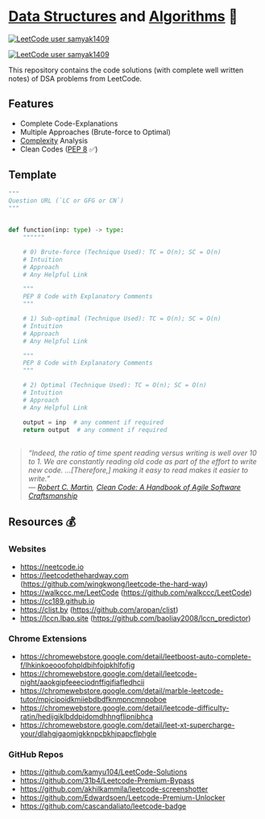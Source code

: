 # [Data Structures](https://en.wikipedia.org/wiki/Data_structure) and [Algorithms](https://en.wikipedia.org/wiki/Algorithm) 🚀

[![LeetCode user samyak1409](https://img.shields.io/badge/dynamic/json?style=for-the-badge&labelColor=black&color=%23ffa116&label=Solved&query=solvedOverTotal&url=https%3A%2F%2Fleetcode-badge.vercel.app%2Fapi%2Fusers%2Fsamyak1409&logo=leetcode&logoColor=yellow)](https://leetcode.com/samyak1409/)

[![LeetCode user samyak1409](https://img.shields.io/badge/dynamic/json?style=for-the-badge&labelColor=black&color=%23ffa116&label=Rating&query=ratingQuantile&url=https%3A%2F%2Fleetcode-badge.vercel.app%2Fapi%2Fusers%2Fsamyak1409&logo=leetcode&logoColor=yellow)](https://leetcode.com/samyak1409/)

This repository contains the code solutions (with complete well written notes) of DSA problems from LeetCode.


## Features

- Complete Code-Explanations
- Multiple Approaches (Brute-force to Optimal)
- [Complexity](https://en.wikipedia.org/wiki/Computational_complexity) Analysis
- Clean Codes ([PEP 8](https://www.python.org/dev/peps/pep-0008) ✅)


## Template

```py
"""
Question URL (`LC or GFG or CN`)
"""


def function(inp: type) -> type:
    """"""

    # 0) Brute-force (Technique Used): TC = O(n); SC = O(n)
    # Intuition
    # Approach
    # Any Helpful Link

    """
    PEP 8 Code with Explanatory Comments
    """

    # 1) Sub-optimal (Technique Used): TC = O(n); SC = O(n)
    # Intuition
    # Approach
    # Any Helpful Link

    """
    PEP 8 Code with Explanatory Comments
    """

    # 2) Optimal (Technique Used): TC = O(n); SC = O(n)
    # Intuition
    # Approach
    # Any Helpful Link

    output = inp  # any comment if required
    return output  # any comment if required

```


## 

> *“Indeed, the ratio of time spent reading versus writing is well over 10 to 1. We are constantly reading old code as part of the effort to write new code. ...[Therefore,] making it easy to read makes it easier to write.” <br>
― [Robert C. Martin](https://en.wikipedia.org/wiki/Robert_C._Martin), [Clean Code: A Handbook of Agile Software Craftsmanship](https://www.goodreads.com/work/quotes/3779106)*


## Resources 💰

### Websites
- https://neetcode.io
- https://leetcodethehardway.com (https://github.com/wingkwong/leetcode-the-hard-way)
- https://walkccc.me/LeetCode (https://github.com/walkccc/LeetCode)
- https://cc189.github.io
- https://clist.by (https://github.com/aropan/clist)
- https://lccn.lbao.site (https://github.com/baoliay2008/lccn_predictor)

### Chrome Extensions
- https://chromewebstore.google.com/detail/leetboost-auto-complete-f/lhkinkoeooofohpldbihfojpkhlfofig
- https://chromewebstore.google.com/detail/leetcode-night/aaokgipfeeeciodnffigjfiafledhcii
- https://chromewebstore.google.com/detail/marble-leetcode-tutor/mpjcipoidkmiiebdbdfknmpncmnpoboe
- https://chromewebstore.google.com/detail/leetcode-difficulty-ratin/hedijgjklbddpidomdhhngflipnibhca
- https://chromewebstore.google.com/detail/leet-xt-supercharge-your/dlahgjgaomjgkknpcbkhjpapcflphgle

### GitHub Repos
- https://github.com/kamyu104/LeetCode-Solutions
- https://github.com/31b4/Leetcode-Premium-Bypass
- https://github.com/akhilkammila/leetcode-screenshotter
- https://github.com/Edwardsoen/Leetcode-Premium-Unlocker
- https://github.com/cascandaliato/leetcode-badge
